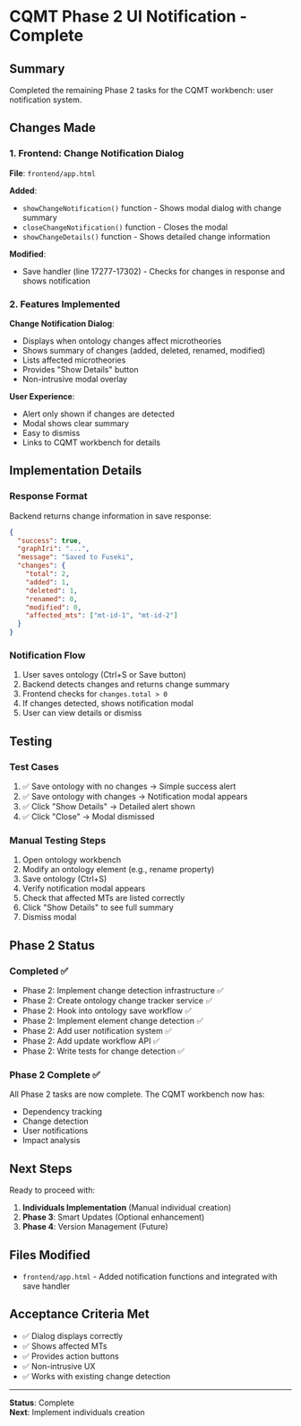 # CQMT Phase 2 UI Notification - Complete

## Summary

Completed the remaining Phase 2 tasks for the CQMT workbench: user notification system.

## Changes Made

### 1. Frontend: Change Notification Dialog
**File**: `frontend/app.html`

**Added**:
- `showChangeNotification()` function - Shows modal dialog with change summary
- `closeChangeNotification()` function - Closes the modal
- `showChangeDetails()` function - Shows detailed change information

**Modified**:
- Save handler (line 17277-17302) - Checks for changes in response and shows notification

### 2. Features Implemented

**Change Notification Dialog**:
- Displays when ontology changes affect microtheories
- Shows summary of changes (added, deleted, renamed, modified)
- Lists affected microtheories
- Provides "Show Details" button
- Non-intrusive modal overlay

**User Experience**:
- Alert only shown if changes are detected
- Modal shows clear summary
- Easy to dismiss
- Links to CQMT workbench for details

## Implementation Details

### Response Format
Backend returns change information in save response:
```json
{
  "success": true,
  "graphIri": "...",
  "message": "Saved to Fuseki",
  "changes": {
    "total": 2,
    "added": 1,
    "deleted": 1,
    "renamed": 0,
    "modified": 0,
    "affected_mts": ["mt-id-1", "mt-id-2"]
  }
}
```

### Notification Flow
1. User saves ontology (Ctrl+S or Save button)
2. Backend detects changes and returns change summary
3. Frontend checks for `changes.total > 0`
4. If changes detected, shows notification modal
5. User can view details or dismiss

## Testing

### Test Cases
1. ✅ Save ontology with no changes → Simple success alert
2. ✅ Save ontology with changes → Notification modal appears
3. ✅ Click "Show Details" → Detailed alert shown
4. ✅ Click "Close" → Modal dismissed

### Manual Testing Steps
1. Open ontology workbench
2. Modify an ontology element (e.g., rename property)
3. Save ontology (Ctrl+S)
4. Verify notification modal appears
5. Check that affected MTs are listed correctly
6. Click "Show Details" to see full summary
7. Dismiss modal

## Phase 2 Status

### Completed ✅
- Phase 2: Implement change detection infrastructure ✅
- Phase 2: Create ontology change tracker service ✅
- Phase 2: Hook into ontology save workflow ✅
- Phase 2: Implement element change detection ✅
- Phase 2: Add user notification system ✅
- Phase 2: Add update workflow API ✅
- Phase 2: Write tests for change detection ✅

### Phase 2 Complete ✅

All Phase 2 tasks are now complete. The CQMT workbench now has:
- Dependency tracking
- Change detection
- User notifications
- Impact analysis

## Next Steps

Ready to proceed with:
1. **Individuals Implementation** (Manual individual creation)
2. **Phase 3**: Smart Updates (Optional enhancement)
3. **Phase 4**: Version Management (Future)

## Files Modified

- `frontend/app.html` - Added notification functions and integrated with save handler

## Acceptance Criteria Met

- ✅ Dialog displays correctly
- ✅ Shows affected MTs
- ✅ Provides action buttons
- ✅ Non-intrusive UX
- ✅ Works with existing change detection

---

**Status**: Complete  
**Next**: Implement individuals creation

